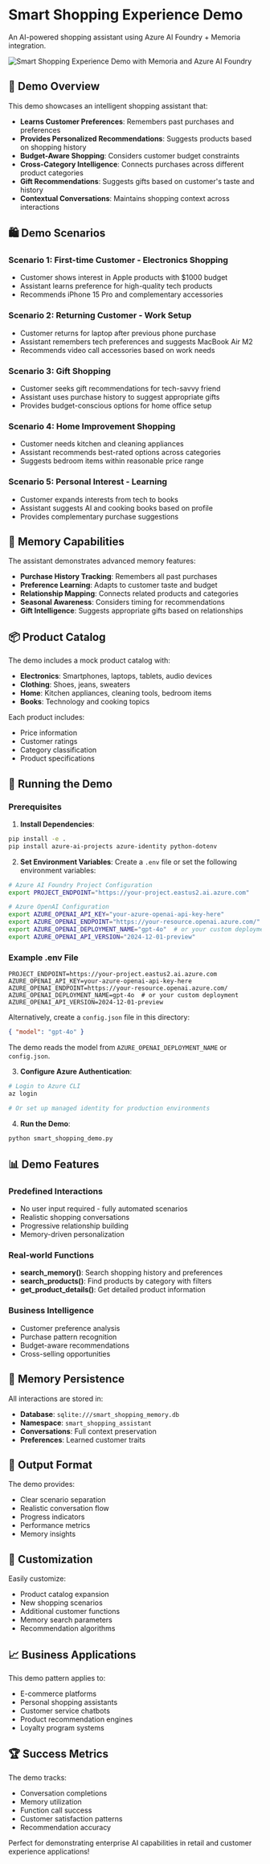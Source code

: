 # Smart Shopping Experience Demo

An AI-powered shopping assistant using Azure AI Foundry + Memoria integration.

![Smart Shopping Experience Demo with Memoria and Azure AI Foundry](./assets/Welcome-to-Smart-Shopping-Experience-Demo.png)

## 🎯 Demo Overview

This demo showcases an intelligent shopping assistant that:

- **Learns Customer Preferences**: Remembers past purchases and preferences
- **Provides Personalized Recommendations**: Suggests products based on shopping history
- **Budget-Aware Shopping**: Considers customer budget constraints
- **Cross-Category Intelligence**: Connects purchases across different product categories
- **Gift Recommendations**: Suggests gifts based on customer's taste and history
- **Contextual Conversations**: Maintains shopping context across interactions

## 🛍️ Demo Scenarios

### Scenario 1: First-time Customer - Electronics Shopping
- Customer shows interest in Apple products with $1000 budget
- Assistant learns preference for high-quality tech products
- Recommends iPhone 15 Pro and complementary accessories

### Scenario 2: Returning Customer - Work Setup
- Customer returns for laptop after previous phone purchase
- Assistant remembers tech preferences and suggests MacBook Air M2
- Recommends video call accessories based on work needs

### Scenario 3: Gift Shopping
- Customer seeks gift recommendations for tech-savvy friend
- Assistant uses purchase history to suggest appropriate gifts
- Provides budget-conscious options for home office setup

### Scenario 4: Home Improvement Shopping
- Customer needs kitchen and cleaning appliances
- Assistant recommends best-rated options across categories
- Suggests bedroom items within reasonable price range

### Scenario 5: Personal Interest - Learning
- Customer expands interests from tech to books
- Assistant suggests AI and cooking books based on profile
- Provides complementary purchase suggestions

## 🧠 Memory Capabilities

The assistant demonstrates advanced memory features:

- **Purchase History Tracking**: Remembers all past purchases
- **Preference Learning**: Adapts to customer taste and budget
- **Relationship Mapping**: Connects related products and categories
- **Seasonal Awareness**: Considers timing for recommendations
- **Gift Intelligence**: Suggests appropriate gifts based on relationships

## 📦 Product Catalog

The demo includes a mock product catalog with:
- **Electronics**: Smartphones, laptops, tablets, audio devices
- **Clothing**: Shoes, jeans, sweaters
- **Home**: Kitchen appliances, cleaning tools, bedroom items
- **Books**: Technology and cooking topics

Each product includes:
- Price information
- Customer ratings
- Category classification
- Product specifications

## 🚀 Running the Demo

### Prerequisites

1. **Install Dependencies**:
```bash
pip install -e .
pip install azure-ai-projects azure-identity python-dotenv
```

2. **Set Environment Variables**:
Create a `.env` file or set the following environment variables:

```bash
# Azure AI Foundry Project Configuration
export PROJECT_ENDPOINT="https://your-project.eastus2.ai.azure.com"

# Azure OpenAI Configuration
export AZURE_OPENAI_API_KEY="your-azure-openai-api-key-here"
export AZURE_OPENAI_ENDPOINT="https://your-resource.openai.azure.com/"
export AZURE_OPENAI_DEPLOYMENT_NAME="gpt-4o"  # or your custom deployment
export AZURE_OPENAI_API_VERSION="2024-12-01-preview"
```

### Example .env File

```env
PROJECT_ENDPOINT=https://your-project.eastus2.ai.azure.com
AZURE_OPENAI_API_KEY=your-azure-openai-api-key-here
AZURE_OPENAI_ENDPOINT=https://your-resource.openai.azure.com/
AZURE_OPENAI_DEPLOYMENT_NAME=gpt-4o  # or your custom deployment
AZURE_OPENAI_API_VERSION=2024-12-01-preview
```

Alternatively, create a `config.json` file in this directory:

```json
{ "model": "gpt-4o" }
```

The demo reads the model from `AZURE_OPENAI_DEPLOYMENT_NAME` or `config.json`.

3. **Configure Azure Authentication**:
```bash
# Login to Azure CLI
az login

# Or set up managed identity for production environments
```

4. **Run the Demo**:
```bash
python smart_shopping_demo.py
```

## 📊 Demo Features

### Predefined Interactions
- No user input required - fully automated scenarios
- Realistic shopping conversations
- Progressive relationship building
- Memory-driven personalization

### Real-world Functions
- **search_memory()**: Search shopping history and preferences
- **search_products()**: Find products by category with filters
- **get_product_details()**: Get detailed product information

### Business Intelligence
- Customer preference analysis
- Purchase pattern recognition
- Budget-aware recommendations
- Cross-selling opportunities

## 💾 Memory Persistence

All interactions are stored in:
- **Database**: `sqlite:///smart_shopping_memory.db`
- **Namespace**: `smart_shopping_assistant`
- **Conversations**: Full context preservation
- **Preferences**: Learned customer traits

## 🎨 Output Format

The demo provides:
- Clear scenario separation
- Realistic conversation flow
- Progress indicators
- Performance metrics
- Memory insights

## 🔧 Customization

Easily customize:
- Product catalog expansion
- New shopping scenarios
- Additional customer functions
- Memory search parameters
- Recommendation algorithms

## 📈 Business Applications

This demo pattern applies to:
- E-commerce platforms
- Personal shopping assistants
- Customer service chatbots
- Product recommendation engines
- Loyalty program systems

## 🏆 Success Metrics

The demo tracks:
- Conversation completions
- Memory utilization
- Function call success
- Customer satisfaction patterns
- Recommendation accuracy

Perfect for demonstrating enterprise AI capabilities in retail and customer experience applications!

